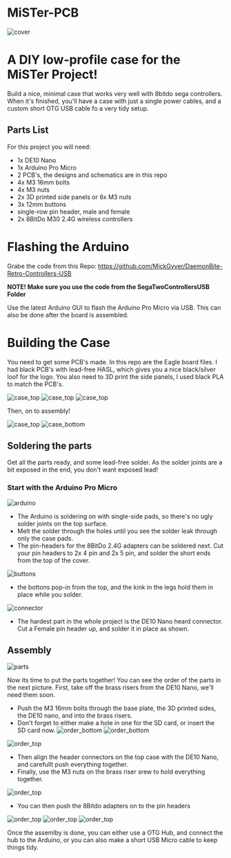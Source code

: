 # MiSTer-PCB

![cover](Images/case2.jpg)

# A DIY low-profile case for the MiSTer Project!

Build a nice, minimal case that works very well with 8bitdo sega controllers.  When it's finished, you'll have a case with just a single power cables, and a custom short OTG USB cable fo a very tidy setup.


## Parts List
For this project you will need:
- 1x DE10 Nano
- 1x Arduino Pro Micro
- 2 PCB's, the designs and schematics are in this repo
- 4x M3 16mm bolts
- 4x M3 nuts
- 2x 3D printed side panels or 8x M3 nuts
- 3x 12mm buttons
- single-row pin header, male and female
- 2x 8BitDo M30 2.4G wireless controllers

# Flashing the Arduino
Grabe the code from this Repo:
https://github.com/MickGyver/DaemonBite-Retro-Controllers-USB

**NOTE! Make sure you use the code from the SegaTwoControllersUSB Folder**

Use the latest Arduino GUI to flash the Arduino Pro Micro via USB. This can also be done after the board is assembled.

# Building the Case

You need to get some PCB's made. In this repo are the Eagle board files. I had black PCB's with lead-free HASL, which gives you a nice black/silver loof for the logo. You also need to 3D print the side panels, I used black PLA to match the PCB's.

![case_top](Images/case18.jpg)
![case_top](Images/case19.jpg)
![case_top](Images/case20.jpg)

Then, on to assembly!


![case_top](Images/case17.jpg)
![case_bottom](Images/case1.jpg)

## Soldering the parts
Get all the parts ready, and some lead-free solder. As the solder joints are a bit exposed in the end, you don't want exposed lead!


### Start with the Arduino Pro Micro

![arduino](Images/case10.jpg)
 - The Arduino is soldering on with single-side pads, so there's no ugly solder joints on the top surface.
 - Melt the solder through the holes until you see the solder leak through only the case pads.
 - The pin-headers for the 8BitDo 2.4G adapters can be soldered next. Cut your pin headers to 2x 4 pin and 2x 5 pin, and solder the short ends from the top of the cover.

![buttons](Images/case11.jpg)
 - the bottons pop-in from the top, and the kink in the legs hold them in place while you solder.

![connector](Images/case9.jpg)
 - The hardest part in the whole project is the DE10 Nano heard connector. Cut a Female pin header up, and solder it in place as shown.


## Assembly

![parts](Images/case14.jpg)

Now its time to put the parts together! You can see the order of the parts in the next picture. First, take off the brass risers from the DE10 Nano, we'll need them soon.

 - Push the M3 16mm bolts through the base plate, the 3D printed sides, the DE10 nano, and into the brass risers.
 - Don't forget to either make a hole in one for the SD card, or insert the SD card now.
![order_bottom](Images/case13.jpg)
![order_bottom](Images/case15.jpg)


![order_top](Images/case8.jpg)
 - Then align the header connectors on the top case with the DE10 Nano, and carefullt push everything together.
 - Finally, use the M3 nuts on the brass riser srew to hold everything together.
  
![order_top](Images/case7.jpg)
 - You can then push the 8Bitdo adapters on to the pin headers

![order_top](Images/case6.jpg)
![order_top](Images/case3.jpg)
![order_top](Images/case5.jpg)

Once the assemlby is done, you can either use a OTG Hub, and connect the hub to the Arduino, or you can also make a short USB Micro cable to keep things tidy.


